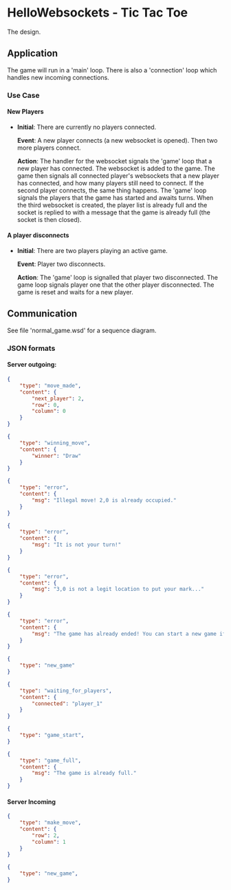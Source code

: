 # HelloWebsockets - Tic Tac Toe

The design.

## Application

The game will run in a 'main' loop. There is also a 'connection' loop which handles new incoming
connections.

### Use Case

#### New Players

 - **Initial**: There are currently no players connected. 
   
   **Event**: A new player connects (a new websocket is opened). Then two more players connect.

   **Action**: The handler for the websocket signals the 'game' loop that a new player has connected.
   The websocket is added to the game. The game then signals all connected player's websockets that a
   new player has connected, and how many players still need to connect. If the second player connects,
   the same thing happens. The 'game' loop signals the players that the game has started and awaits
   turns. When the third websocket is created, the player list is already full and the
   socket is replied to with a message that the game is already full (the socket is then closed).

#### A player disconnects

 - **Initial**: There are two players playing an active game.
   
   **Event**: Player two disconnects.

   **Action**: The 'game' loop is signalled that player two disconnected. The game loop signals player one that the other player disconnected. The game is reset and waits for a new player.

## Communication

See file 'normal_game.wsd' for a sequence diagram.

### JSON formats

#### Server outgoing:

```json
{
    "type": "move_made",
    "content": {
        "next_player": 2,
        "row": 0,
        "column": 0
    }
}
```

```json
{
    "type": "winning_move",
    "content": {
        "winner": "Draw"
    }
}
```

```json
{
    "type": "error",
    "content": {
        "msg": "Illegal move! 2,0 is already occupied."
    }
}
```

```json
{
    "type": "error",
    "content": {
        "msg": "It is not your turn!"
    }
}
```

```json
{
    "type": "error",
    "content": {
        "msg": "3,0 is not a legit location to put your mark..."
    }
}
```

```json
{
    "type": "error",
    "content": {
        "msg": "The game has already ended! You can start a new game if you wish."
    }
}
```

```json
{
    "type": "new_game"
}
```

```json
{
    "type": "waiting_for_players",
    "content": {
        "connected": "player_1"
    }
}
```

```json
{
    "type": "game_start",
}
```

```json
{
    "type": "game_full",
    "content": {
        "msg": "The game is already full."
    }
}
```

#### Server Incoming

```json
{
    "type": "make_move",
    "content": {
        "row": 2,
        "column": 1
    }
}
```

```json
{
    "type": "new_game",
}
```